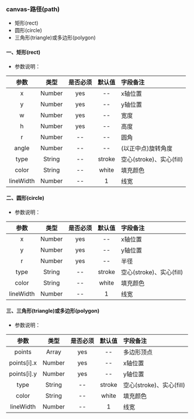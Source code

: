 ### canvas-路径(path)
+ 矩形(rect)
+ 圆形(circle)
+ 三角形(triangle)或多边形(polygon)

#### 一、矩形(rect)

+ 参数说明： 

| 参数 | 类型 | 是否必须 | 默认值 | 字段备注 |
| :----: | :----: | :----: | :----: | :---- |
| x | Number | yes | -- | x轴位置 |
| y | Number | yes | -- | y轴位置 |
| w | Number | yes | -- | 宽度 |
| h | Number | yes | -- | 高度 |
| r | Number | -- | -- | 圆角 |
| angle | Number | -- | -- | (以正中点)旋转角度 |
| type | String | -- | stroke | 空心(stroke)、实心(fill) |
| color | String | -- | white | 填充颜色 |
| lineWidth | Number | -- | 1 | 线宽 |

#### 二、圆形(circle)

+ 参数说明： 

| 参数 | 类型 | 是否必须 | 默认值 | 字段备注 |
| :----: | :----: | :----: | :----: | :---- |
| x | Number | yes | -- | x轴位置 |
| y | Number | yes | -- | y轴位置 |
| r | Number | yes | -- | 半径 |
| type | String | -- | stroke | 空心(stroke)、实心(fill) |
| color | String | -- | white | 填充颜色 |
| lineWidth | Number | -- | 1 | 线宽 |

#### 三、三角形(triangle)或多边形(polygon)

+ 参数说明： 

| 参数 | 类型 | 是否必须 | 默认值 | 字段备注 |
| :----: | :----: | :----: | :----: | :---- |
| points | Array | yes | -- | 多边形顶点 |
| points[i].x | Number | yes | -- | x轴位置 |
| points[i].y | Number | yes | -- | y轴位置 |
| type | String | -- | stroke | 空心(stroke)、实心(fill) |
| color | String | -- | white | 填充颜色 |
| lineWidth | Number | -- | 1 | 线宽 |

